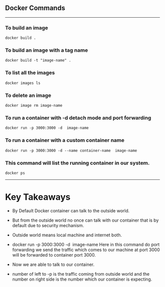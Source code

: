 ## Docker Commands

---

### To build an image

```
docker build .
```

### To build an image with a tag name

```
docker build -t "image-name" .
```

### To list all the images

```
docker images ls
```

### To delete an image

```
docker image rm image-name
```

### To run a container with -d detach mode and port forwarding

```
docker run -p 3000:3000 -d  image-name
```

### To run a container with a custom container name

```
docker run -p 3000:3000 -d --name container-name  image-name
```

### This command will list the running container in our system.

```
docker ps
```

---

# Key Takeaways

- By Default Docker container can talk to the outside world.
- But from the outside world no once can talk with our container that is by default due to security mechanism.
- Outside world means local machine and internet both.

- docker run -p 3000:3000 -d  image-name Here in this command do port forwarding we send the traffic which comes to our machine at port 3000 will be forwarded to container port 3000.
- Now we are able to talk to our container.
- number of left to -p is the traffic coming from outside world and the number on right side is the number which our container is expecting.
